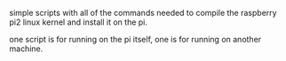 
simple scripts with all of the commands needed to compile
the raspberry pi2 linux kernel and install it on the pi.

one script is for running on the pi itself,
one is for running on another machine.


